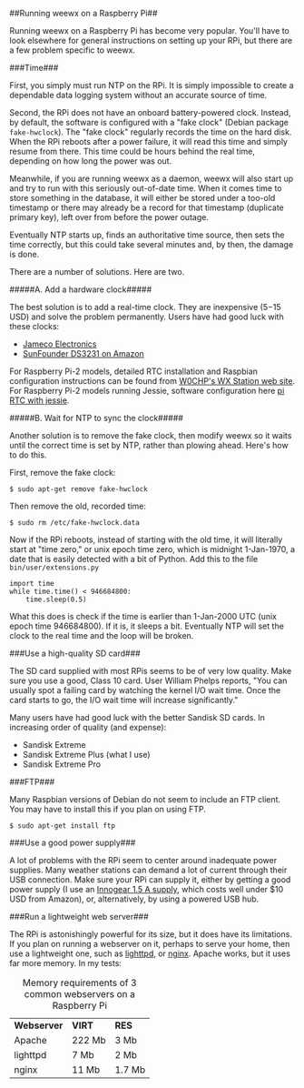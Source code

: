 ##Running weewx on a Raspberry Pi##

Running weewx on a Raspberry Pi has become very popular. You'll have to look elsewhere for general instructions on setting up your RPi, but there are a few problem specific to weewx.

###Time###

First, you simply must run NTP on the RPi. It is simply impossible to create a dependable data logging system without an accurate source of time.

Second, the RPi does not have an onboard battery-powered clock. Instead, by default, the software is configured with a "fake clock" (Debian package `fake-hwclock`). The "fake clock" regularly records the time on the hard disk. When the RPi reboots after a power failure, it will read this time and simply resume from there. This time could be hours behind the real time, depending on how long the power was out. 

Meanwhile, if you are running weewx as a daemon, weewx will also start up and try to run with this seriously out-of-date time. When it comes time to store something in the database, it will either be stored under a too-old timestamp or there may already be a record for that timestamp (duplicate primary key), left over from before the power outage.

Eventually NTP starts up, finds an authoritative time source, then sets the time correctly, but this could take several minutes and, by then, the damage is done.

There are a number of solutions. Here are two.

#####A. Add a hardware clock#####

The best solution is to add a real-time clock. They are inexpensive ($5-$15 USD) and solve the problem permanently. Users have had good luck with these clocks:

* [Jameco Electronics](http://www.jameco.com/webapp/wcs/stores/servlet/ProductDisplay?langId=-1&storeId=10001&catalogId=10001&productId=2217625&CID=AVANT)
* [SunFounder DS3231 on Amazon](http://www.amazon.com/SunFounder-DS3231-Precision-Raspberry-Arduino/dp/B00HF4NUSS)

For Raspberry Pi-2 models, detailed RTC installation and Raspbian configuration instructions can be found from [W0CHP's WX Station web site](http://wx.w0chp.net/setup/RPi2-B_RTC.html).
For Raspberry Pi-2 models running Jessie, software configuration here [pi RTC with jessie](pi-RTC-with-raspbian-jessie).

#####B. Wait for NTP to sync the clock#####

Another solution is to remove the fake clock, then modify weewx so it waits until the correct time is set by NTP, rather than plowing ahead. Here's how to do this.

First, remove the fake clock:

~~~~~
$ sudo apt-get remove fake-hwclock
~~~~~

Then remove the old, recorded time:

~~~~~
$ sudo rm /etc/fake-hwclock.data
~~~~~

Now if the RPi reboots, instead of starting with the old time, it will literally start at "time zero," or unix epoch time zero, which is midnight 1-Jan-1970, a date that is easily detected with a bit of Python. Add this to the file `bin/user/extensions.py`

~~~~~
import time
while time.time() < 946684800:
    time.sleep(0.5)
~~~~~

What this does is check if the time is earlier than 1-Jan-2000 UTC (unix epoch time 946684800). If it is, it sleeps a bit. Eventually NTP will set the clock to the real time and the loop will be broken.


###Use a high-quality SD card###

The SD card supplied with most RPis seems to be of very low quality. Make sure you use a good, Class 10 card. User William Phelps reports, "You can usually spot a failing card by watching the kernel I/O wait time. Once the card starts to go, the I/O wait time will increase significantly."

Many users have had good luck with the better Sandisk SD cards. In increasing order of quality (and expense):

* Sandisk Extreme
* Sandisk Extreme Plus (what I use)
* Sandisk Extreme Pro


###FTP###

Many Raspbian versions of Debian do not seem to include an FTP client. You may have to install this if you plan on using FTP.

~~~~~
$ sudo apt-get install ftp
~~~~~


###Use a good power supply###

A lot of problems with the RPi seem to center around inadequate power supplies.  Many weather stations can demand a lot of current through their USB connection. Make sure your RPi can supply it, either by getting a good power supply (I use an [Innogear 1.5 A supply](http://www.amazon.com/gp/product/B00J3IB7A2/), which costs well under $10 USD from Amazon), or, alternatively, by using a powered USB hub.
        
###Run a lightweight web server###

The RPi is astonishingly powerful for its size, but it does have its limitations. If you plan on running a webserver on it, perhaps to serve your home, then use a lightweight one, such as [lighttpd](http://www.lighttpd.net/), or [nginx](http://nginx.org/). Apache works, but it uses far more memory. In my tests:

<table style="width:50%">
<caption>Memory requirements of 3 common webservers on a Raspberry Pi</caption>
<tr>
<td><b>Webserver<b></td><td><b>VIRT</b></td><td><b>RES</b></td>
</tr>
<tr>
<td>Apache</td><td>222 Mb</td><td>3 Mb</td>
</tr>
<tr>
<td>lighttpd</td><td>7 Mb</td><td>2 Mb</td>
</tr>
<tr>
<td>nginx</td><td>11 Mb</td><td>1.7 Mb</td>
</tr>
</table>